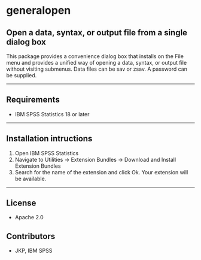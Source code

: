 # generalopen
## Open a data, syntax, or output file from a single dialog box
This package provides a convenience dialog box that installs on the File menu and provides a unified way of opening a data, syntax, or output file without visiting submenus. Data files can be sav or zsav. A password can be supplied.

---
Requirements
----
- IBM SPSS Statistics 18 or later

---
Installation intructions
----
1. Open IBM SPSS Statistics
2. Navigate to Utilities -> Extension Bundles -> Download and Install Extension Bundles
3. Search for the name of the extension and click Ok. Your extension will be available.

---
License
----

- Apache 2.0
                              
Contributors
----

  - JKP, IBM SPSS
